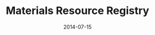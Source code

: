 ---
title: Materials Resource Registry
subtitle: 
layout: default
modal-id: 8
date: 2014-07-15
img: new-nist-thumbnail.png
thumbnail: new-nist-thumbnail.png
alt: image-alt
project-date: April 2014
client: Start Bootstrap
category: Web Development
description: The National Institute of Standards and Technology, <a href=“https://materials.registry.nist.gov/”>(NIST)</a>, has within it the Materials Resource Registry, which is part of the Materials Genome Initiative. The resource allows users to register various materials resources, making the relationship between resources already existing and the end users. Its main function is to let users use the available information for research within the community. 

---